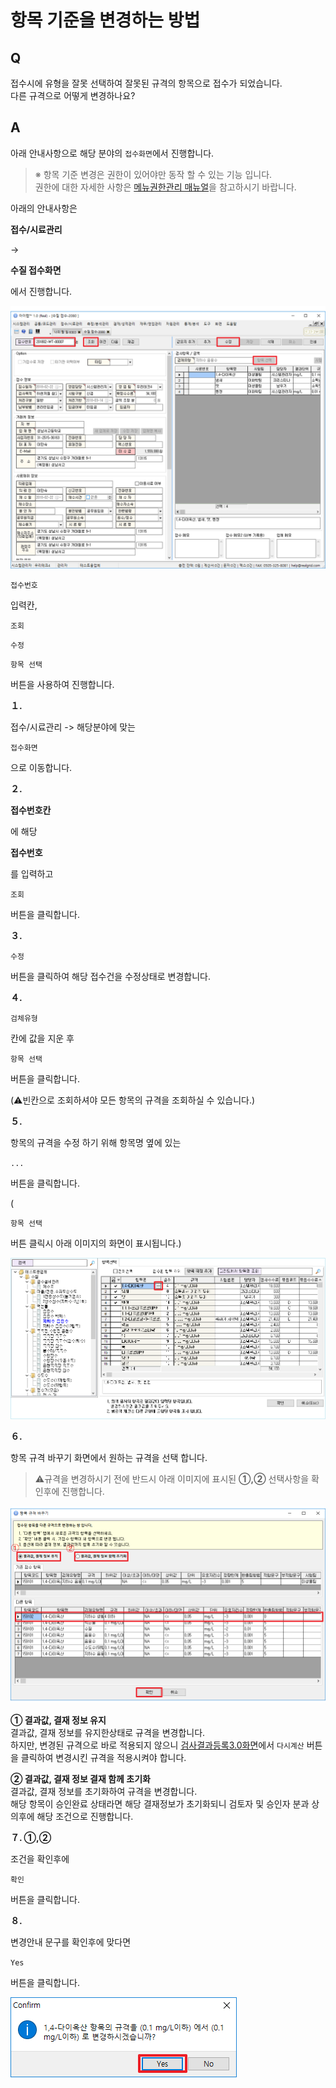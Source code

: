 # 항목 기준을 변경하는 방법

## Q

접수시에 유형을 잘못 선택하여 잘못된 규격의 항목으로 접수가 되었습니다.  
다른 규격으로 어떻게 변경하나요?

## A

아래 안내사항으로 해당 분야의 `접수화면`에서 진행합니다.

> ※ 항목 기준 변경은 권한이 있어야만 동작 할 수 있는 기능 입니다.  
> 권한에 대한 자세한 사항은 [메뉴권한관리 매뉴얼](../undefined-13/undefined-1.md)을 참고하시기 바랍니다.

아래의 안내사항은 

**접수/시료관리**

 -&gt; 

**수질 접수화면**

에서 진행합니다. 

![](../.gitbook/assets/01%20%2821%29.png)

`접수번호`

 입력칸, 

`조회`

`수정`

`항목 선택`

 버튼을 사용하여 진행합니다.

**１.**

 접수/시료관리 -&gt; 해당분야에 맞는 

`접수화면`

으로 이동합니다.

**２.**

**접수번호칸**

에 해당 

**접수번호**

를 입력하고 

`조회`

 버튼을 클릭합니다.

**３.**

`수정`

 버튼을 클릭하여 해당 접수건을 수정상태로 변경합니다.

**４.**

`검체유형`

칸에 값을 지운 후 

`항목 선택`

 버튼을 클릭합니다.

\(⚠️빈칸으로 조회하셔야 모든 항목의 규격을 조회하실 수 있습니다.\)

**５.**

 항목의 규격을 수정 하기 위해 항목명 옆에 있는 

`...`

버튼을 클릭합니다.

\(

`항목 선택`

 버튼 클릭시 아래 이미지의 화면이 표시됩니다.\) 

![](../.gitbook/assets/02%20%2841%29.png)

**６.**

 항목 규격 바꾸기 화면에서 원하는 규격을 선택 합니다.

> ⚠️규격을 변경하시기 전에 반드시 아래 이미지에 표시된 **①,②** 선택사항을 확인후에 진행합니다.

![](../.gitbook/assets/03%20%2822%29.png)

**① 결과값, 결재 정보 유지**  
결과값, 결재 정보를 유지한상태로 규격을 변경합니다.  
하지만, 변경된 규격으로 바로 적용되지 않으니 [검사결과등록3.0화면](../undefined-8/3.0-3.0.md)에서 `다시계산` 버튼을 클릭하여 변경시킨 규격을 적용시켜야 합니다.

**② 결과값, 결재 정보 결재 함께 초기화**  
결과값, 결재 정보를 초기화하여 규격을 변경합니다.  
해당 항목이 승인완료 상태라면 해당 결재정보가 초기화되니 검토자 및 승인자 분과 상의후에 해당 조건으로 진행합니다.

**７. ①,②**

 조건을 확인후에 

`확인`

 버튼을 클릭합니다.

**８.**

 변경안내 문구를 확인후에 맞다면 

`Yes`

버튼을 클릭합니다.

![](../.gitbook/assets/04%20%2828%29.png)

